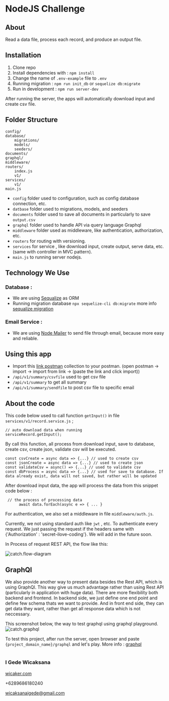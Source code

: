 # NodeJS Challenge

## About
Read a data file, process each record, and produce an output file.

## Installation
1. Clone repo
2. Install dependencies with : `npm install`
3. Change the name of `.env-example` file to `.env`
4. Running migration : `npm run init_db` or `sequelize db:migrate`
5. Run in development : `npm run server-dev`

After running the server, the apps will automatically download input and create csv file.

## Folder Structure
```
config/
database/
    migrations/
    models/
    seeders/
documents/
graphql/
middleware/
routers/
    index.js
    v1/
services/
    v1/
main.js
```
- `config` folder used to configuration, such as config database connection, etc.
- `datbase` folder used to migrations, models, and seeders
- `documents` folder used to save all documents in particularly to save `output.csv`
- `graphql` folder used to handle API via query language Graphql 
- `middleware` folder used as middleware, like authentication, authorization, etc.
- `routers` for routing with versioning.
- `services` for service , like download input, create output, serve data, etc. (same with controller in MVC pattern).
- `main.js` to running server nodejs.


## Technology We Use
### Database :
- We are using [Sequalize](https://sequelize.org/) as ORM
- Running migration database `npx sequelize-cli db:migrate` more info [sequalize migration](https://sequelize.org/master/manual/migrations.html)

### Email Service :
- We are using [Node Mailer](https://nodemailer.com/about/) to send file through email, because more easy and reliable.

## Using this app 
- Import this [link postman](https://www.getpostman.com/collections/19c37ed60de3c915143d) collection to your postman. (open postman -> import -> import from link -> (paste the link and click import))
- `/api/v1/summary/csvfile` used to get csv file
- `/api/v1/summary` to get all summary
- `/api/v1/summary/sendfile` to post csv file to specific email

## About the code
This code below used to call function `getInput()` in file `services/v1/record.service.js` ;
```
// auto download data when running
serviceRecord.getInput();
```
By call this function, all process from download input, save to database, create csv, create json, validate csv will be executed.
```
const csvCreate = async data => {...} // used to create csv
const jsonCreate = async data => {...} // used to create json
const validateCsv = async() => {...} // used to validate csv
const dbProcess = async data => {...} // used for save to database. If data already exist, data will not saved, but rather will be updated
```
After download input data, the app will process the data from this snippet code below :
```
 // the process of processing data
      await data.forEach(async e => { ... }
```

For authentication, we also set a middleware in file `middleware/auth.js`.

Currently, we not using standard auth like `jwt` , etc. To authenticate every request. We just passing the request if the headers same with {'Authorization' : 'secret-ilove-coding'}. We will add in the future soon.

In Process of request REST API, the flow like this:

![catch.flow-diagram](https://res.cloudinary.com/wicak/image/upload/v1568081143/emerhub_test.png)

## GraphQl
We also provide another way to present data besides the Rest API, which is using GraphQl. This way give us much advantage rather than using Rest API (particularly in application with huge data). There are more flexibility both backend and frontend. In backend side, we just define one end point and define few schema thats we want to provide. And in front end side, they can get data they want, rather than get all response data which is not neccessary.

This screenshot below, the way to test graphql using graphql playground.
![catch.graphql](https://res.cloudinary.com/wicak/image/upload/v1568125485/graphql-order-summary.png)

To test this project, after run the server, open browser and paste `{project_domain_name}/graphql` and let's play. 
More info : [graphql](https://graphql.org/)

#
### I Gede Wicaksana
[wicaker.com](https://wicaker.com)

+6289686180240

wicaksanaigede@gmail.com
